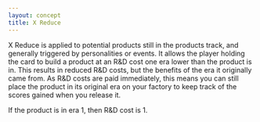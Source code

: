 ```yaml
---
layout: concept
title: X Reduce
---
```


X Reduce is applied to potential products still in the products track, and generally triggered by personalities or events. It allows the player holding the card to build a product at an R&D cost one era lower than the product is in. This results in reduced R&D costs, but the benefits of the era it originally came from. As R&D costs are paid immediately, this means you can still place the product in its original era on your factory to keep track of the scores gained when you release it.

If the product is in era 1, then R&D cost is 1.
